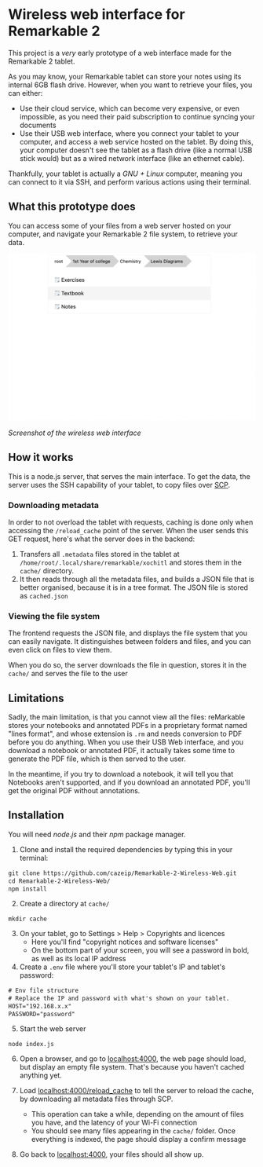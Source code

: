 # Wireless web interface for Remarkable 2

This project is a _very_ early prototype of a web interface made for the Remarkable 2 tablet.

As you may know, your Remarkable tablet can store your notes using its internal 6GB flash drive. However, when you want to retrieve your files, you can either:

* Use their cloud service, which can become very expensive, or even impossible, as you need their paid subscription to continue syncing your documents
* Use their USB web interface, where you connect your tablet to your computer, and access a web service hosted on the tablet. By doing this, your computer doesn't see the tablet as a flash drive (like a normal USB stick would) but as a wired network interface (like an ethernet cable).

Thankfully, your tablet is actually a _GNU + Linux_ computer, meaning you can connect to it via SSH, and perform various actions using their terminal.

## What this prototype does
You can access some of your files from a web server hosted on your computer, and navigate your Remarkable 2 file system, to retrieve your data.

<img src="images/example_screenshot.png">

_Screenshot of the wireless web interface_

## How it works

This is a node.js server, that serves the main interface. To get the data, the server uses the SSH capability of your tablet, to copy files over [SCP](https://en.wikipedia.org/wiki/Secure_copy_protocol).

### Downloading metadata
In order to not overload the tablet with requests, caching is done only when accessing the `/reload_cache` point of the server. When the user sends this GET request, here's what the server does in the backend:
1. Transfers all `.metadata` files stored in the tablet at `/home/root/.local/share/remarkable/xochitl` and stores them in the `cache/` directory. 
1. It then reads through all the metadata files, and builds a JSON file that is better organised, because it is in a tree format. The JSON file is stored as `cached.json`
### Viewing the file system
The frontend requests the JSON file, and displays the file system that you can easily navigate. It distinguishes between folders and files, and you can even click on files to view them.

When you do so, the server downloads the file in question, stores it in the `cache/` and serves the file to the user

## Limitations
Sadly, the main limitation, is that you cannot view all the files: reMarkable stores your notebooks and annotated PDFs in a proprietary format named "lines format", and whose extension is `.rm` and needs conversion to PDF before you do anything. When you use their USB Web interface, and you download a notebook or annotated PDF, it actually takes some time to generate the PDF file, which is then served to the user.

In the meantime, if you try to download a notebook, it will tell you that Notebooks aren't supported, and if you download an annotated PDF, you'll get the original PDF without annotations.

## Installation 
You will need _node.js_ and their _npm_ package manager.
1. Clone and install the required dependencies by typing this in your terminal:
```
git clone https://github.com/cazeip/Remarkable-2-Wireless-Web.git
cd Remarkable-2-Wireless-Web/
npm install
```
2. Create a directory at `cache/`
```
mkdir cache
```
3. On your tablet, go to Settings > Help > Copyrights and licences
    *  Here you'll find "copyright notices and software licenses"
    *  On the bottom part of your screen, you will see a password in bold, as well as its local IP address
4. Create a `.env` file where you'll store your tablet's IP and tablet's password:
```
# Env file structure
# Replace the IP and password with what's shown on your tablet.
HOST="192.168.x.x"
PASSWORD="password"
```
5. Start the web server
```
node index.js
```
6. Open a browser, and go to [localhost:4000](http://localhost:4000), the web page should load, but display an empty file system. That's because you haven't cached anything yet.

7. Load [localhost:4000/reload_cache](http://localhost:4000/reload_cache) to tell the server to reload the cache, by downloading all metadata files through SCP.
    * This operation can take a while, depending on the amount of files you have, and the latency of your Wi-Fi connection
    * You should see many files appearing in the `cache/` folder. Once everything is indexed, the page should display a confirm message

8. Go back to [localhost:4000](http://localhost:4000), your files should all show up.